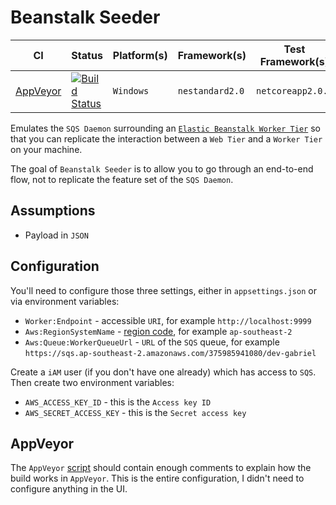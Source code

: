 # Beanstalk Seeder

| CI | Status | Platform(s) | Framework(s) | Test Framework(s) |
| --- | --- | --- | --- | --- |
| [AppVeyor][app-veyor] | [![Build Status][app-veyor-shield]][app-veyor] | `Windows` | `nestandard2.0` | `netcoreapp2.0.4` |

Emulates the `SQS Daemon` surrounding an [`Elastic Beanstalk Worker Tier`][worker-tier] so that you can replicate the interaction between a `Web Tier` and a `Worker Tier` on your machine.

The goal of `Beanstalk Seeder` is to allow you to go through an end-to-end flow, not to replicate the feature set of the `SQS Daemon`.

## Assumptions

- Payload in `JSON`

## Configuration

You'll need to configure those three settings, either in `appsettings.json` or via environment variables:

- `Worker:Endpoint` - accessible `URI`, for example `http://localhost:9999`
- `Aws:RegionSystemName` - [region code][available-regions], for example `ap-southeast-2`
- `Aws:Queue:WorkerQueueUrl` - `URL` of the `SQS` queue, for example `https://sqs.ap-southeast-2.amazonaws.com/375985941080/dev-gabriel`

Create a `iAM` user (if you don't have one already) which has access to `SQS`. Then create two environment variables:

- `AWS_ACCESS_KEY_ID` - this is the `Access key ID`
- `AWS_SECRET_ACCESS_KEY` - this is the `Secret access key`

## AppVeyor

The `AppVeyor` [script][app-veyor-yml] should contain enough comments to explain how the build works in `AppVeyor`. This is the entire configuration, I didn't need to configure anything in the UI.

[worker-tier]: http://docs.aws.amazon.com/elasticbeanstalk/latest/dg/using-features-managing-env-tiers.html
[available-regions]: http://docs.aws.amazon.com/AWSEC2/latest/UserGuide/using-regions-availability-zones.html#concepts-available-regions
[app-veyor-yml]: appveyor.yml
[app-veyor]: https://ci.appveyor.com/project/GabrielWeyer/beanstalk-seeder
[app-veyor-shield]: https://ci.appveyor.com/api/projects/status/github/gabrielweyer/beanstalk-seeder?branch=master&svg=true

